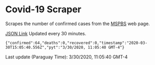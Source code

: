 # Covid-19 Scraper

Scrapes the number of confirmed cases from the [MSPBS](https://www.mspbs.gov.py/covid-19.php) web page.

[JSON Link](https://jmayalag.github.io/covid19-scrape/cases.json)
Updated every 30 minutes.
```
{"confirmed":64,"deaths":0,"recovered":0,"timestamp":"2020-03-30T15:05:40.556Z","pyt":"3/30/2020, 11:05:40 GMT-4"}
```
Last update (Paraguay Time): 3/30/2020, 11:05:40 GMT-4